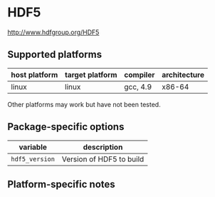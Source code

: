HDF5
====
http://www.hdfgroup.org/HDF5


Supported platforms
-------------------

| host platform | target platform | compiler | architecture |
| ------------- | --------------- | -------- | ------------ |
| linux         | linux           | gcc, 4.9 | x86-64       |

Other platforms may work but have not been tested.


Package-specific options
------------------------

| variable                       | description                                 |
| ------------------------------ | --------------------------------------------|
| `hdf5_version`                 | Version of HDF5 to build                    |


Platform-specific notes
-----------------------
